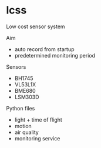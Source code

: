 # lcss
Low cost sensor system

Aim
- auto record from startup
- predetermined monitoring period

Sensors
- BH1745
- VL53L1X
- BME680
- LSM303D

Python files
- light + time of flight
- motion
- air quality
- monitoring service

